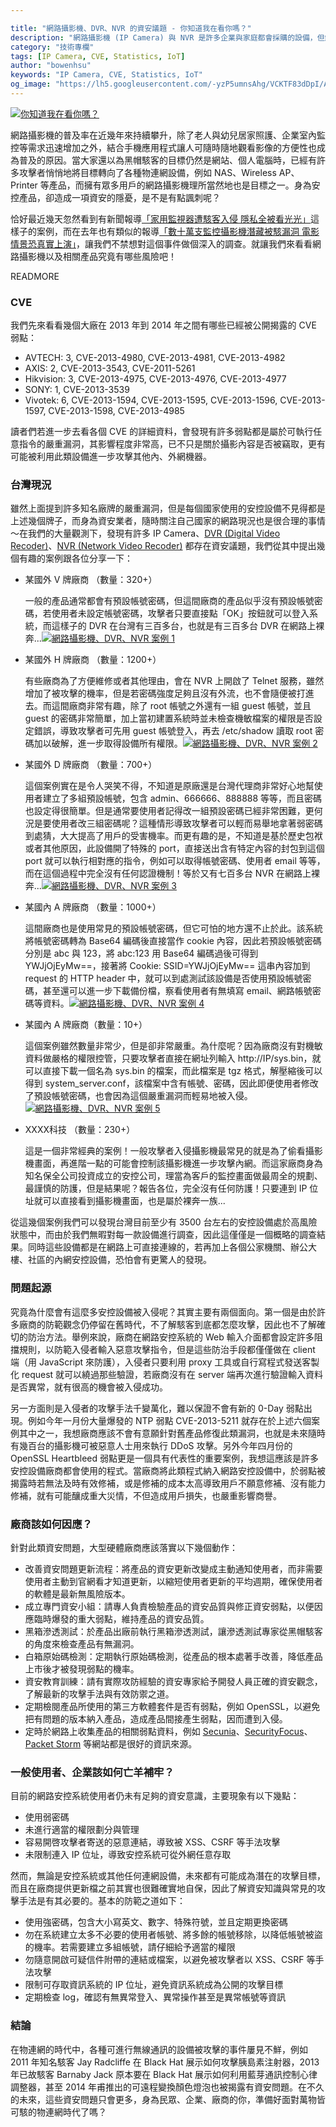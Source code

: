 ```yaml
---

title: "網路攝影機、DVR、NVR 的資安議題 - 你知道我在看你嗎？"
description: "網路攝影機 (IP Camera) 與 NVR 是許多企業與家庭都會採購的設備，但鮮少有人關注此類設備的資安議題，殊不知此類設備從 2013 年起已逐漸成為駭客的獵物..."
category: "技術專欄"
tags: [IP Camera, CVE, Statistics, IoT]
author: "bowenhsu"
keywords: "IP Camera, CVE, Statistics, IoT"
og_image: "https://lh5.googleusercontent.com/-yzP5umnsAhg/VCKTF83dDpI/AAAAAAAAAp8/tS59M5xeSuw/w1522-h1015-no/i_am_watching_you.jpg"
---
```



[![你知道我在看你嗎？](https://lh5.googleusercontent.com/-yzP5umnsAhg/VCKTF83dDpI/AAAAAAAAAp8/tS59M5xeSuw/w1522-h1015-no/i_am_watching_you.jpg "你知道我在看你嗎？")](https://lh5.googleusercontent.com/-yzP5umnsAhg/VCKTF83dDpI/AAAAAAAAAp8/tS59M5xeSuw/w1522-h1015-no/i_am_watching_you.jpg)

網路攝影機的普及率在近幾年來持續攀升，除了老人與幼兒居家照護、企業室內監控等需求迅速增加之外，結合手機應用程式讓人可隨時隨地觀看影像的方便性也成為普及的原因。當大家還以為黑帽駭客的目標仍然是網站、個人電腦時，已經有許多攻擊者悄悄地將目標轉向了各種物連網設備，例如 NAS、Wireless AP、Printer 等產品，而擁有眾多用戶的網路攝影機理所當然地也是目標之一。身為安控產品，卻造成一項資安的隱憂，是不是有點諷刺呢？

恰好最近幾天忽然看到有新聞報導[「家用監視器遭駭客入侵 隱私全被看光光」](http://blog.ltn.com.tw/blog/world/breakingblog/1112329)這樣子的案例，而在去年也有類似的報導[「數十萬支監控攝影機潛藏被駭漏洞 電影情景恐真實上演」](http://blog.networkmagazine.com.tw/classification/security/2013/06/18/51531/)，讓我們不禁想對這個事件做個深入的調查。就讓我們來看看網路攝影機以及相關產品究竟有哪些風險吧！

READMORE

### CVE

我們先來看看幾個大廠在 2013 年到 2014 年之間有哪些已經被公開揭露的 CVE 弱點：

* AVTECH: 3, CVE-2013-4980, CVE-2013-4981, CVE-2013-4982
* AXIS: 2, CVE-2013-3543, CVE-2011-5261
* Hikvision: 3, CVE-2013-4975, CVE-2013-4976, CVE-2013-4977
* SONY: 1, CVE-2013-3539
* Vivotek: 6, CVE-2013-1594, CVE-2013-1595, CVE-2013-1596, CVE-2013-1597, CVE-2013-1598, CVE-2013-4985

讀者們若進一步去看各個 CVE 的詳細資料，會發現有許多弱點都是屬於可執行任意指令的嚴重漏洞，其影響程度非常高，已不只是關於攝影內容是否被竊取，更有可能被利用此類設備進一步攻擊其他內、外網機器。

### 台灣現況

雖然上面提到許多知名廠牌的嚴重漏洞，但是每個國家使用的安控設備不見得都是上述幾個牌子，而身為資安業者，隨時關注自己國家的網路現況也是很合理的事情～在我們的大量觀測下，發現有許多 IP Camera、[DVR (Digital Video Recoder)](http://en.wikipedia.org/wiki/Digital_video_recorder)、[NVR (Network Video Recoder)](http://en.wikipedia.org/wiki/Network_Video_Recorder) 都存在資安議題，我們從其中提出幾個有趣的案例跟各位分享一下：

* 某國外 V 牌廠商 （數量：320+）

  一般的產品通常都會有預設帳號密碼，但這間廠商的產品似乎沒有預設帳號密碼，若使用者未設定帳號密碼，攻擊者只要直接點「OK」按鈕就可以登入系統，而這樣子的 DVR 在台灣有三百多台，也就是有三百多台 DVR 在網路上裸奔...[![網路攝影機、DVR、NVR 案例 1](https://lh6.googleusercontent.com/-K8pb-2R9Esk/VCKX3IJzzMI/AAAAAAAAAqU/w80wIMGjG_Y/w145-h177-no/case_study_01.png "網路攝影機、DVR、NVR 案例 1")](https://lh6.googleusercontent.com/-K8pb-2R9Esk/VCKX3IJzzMI/AAAAAAAAAqU/w80wIMGjG_Y/w145-h177-no/case_study_01.png)

* 某國外 H 牌廠商 （數量：1200+）

  有些廠商為了方便維修或者其他理由，會在 NVR 上開啟了 Telnet 服務，雖然增加了被攻擊的機率，但是若密碼強度足夠且沒有外流，也不會隨便被打進去。而這間廠商非常有趣，除了 root 帳號之外還有一組 guest 帳號，並且 guest 的密碼非常簡單，加上當初建置系統時並未檢查機敏檔案的權限是否設定錯誤，導致攻擊者可先用 guest 帳號登入，再去 /etc/shadow 讀取 root 密碼加以破解，進一步取得設備所有權限。[![網路攝影機、DVR、NVR 案例 2](https://lh3.googleusercontent.com/-LpCdEr9_Oh4/VCKoLA8lr9I/AAAAAAAAArs/cfkenPnECAU/w1267-h916-no/case_study_02.png "網路攝影機、DVR、NVR 案例 2")](https://lh3.googleusercontent.com/-LpCdEr9_Oh4/VCKoLA8lr9I/AAAAAAAAArs/cfkenPnECAU/w1267-h916-no/case_study_02.png)

* 某國外 D 牌廠商 （數量：700+）

  這個案例實在是令人哭笑不得，不知道是原廠還是台灣代理商非常好心地幫使用者建立了多組預設帳號，包含 admin、666666、888888 等等，而且密碼也設定得很簡單。但是通常要使用者記得改一組預設密碼已經非常困難，更何況是要使用者改三組密碼呢？這種情形導致攻擊者可以輕而易舉地拿著弱密碼到處猜，大大提高了用戶的受害機率。而更有趣的是，不知道是基於歷史包袱或者其他原因，此設備開了特殊的 port，直接送出含有特定內容的封包到這個 port 就可以執行相對應的指令，例如可以取得帳號密碼、使用者 email 等等，而在這個過程中完全沒有任何認證機制！等於又有七百多台 NVR 在網路上裸奔...[![網路攝影機、DVR、NVR 案例 3](https://lh6.googleusercontent.com/-A5ocSnssMig/VCKoLCSYHII/AAAAAAAAAro/Cwx5ctzeeXs/w1267-h916-no/case_study_03.png "網路攝影機、DVR、NVR 案例 3")](https://lh6.googleusercontent.com/-A5ocSnssMig/VCKoLCSYHII/AAAAAAAAAro/Cwx5ctzeeXs/w1267-h916-no/case_study_03.png)

* 某國內 A 牌廠商 （數量：1000+）

  這間廠商也是使用常見的預設帳號密碼，但它可怕的地方還不止於此。該系統將帳號密碼轉為 Base64 編碼後直接當作 cookie 內容，因此若預設帳號密碼分別是 abc 與 123，將 abc:123 用 Base64 編碼過後可得到 YWJjOjEyMw==，接著將 Cookie: SSID=YWJjOjEyMw== 這串內容加到 request 的 HTTP header 中，就可以到處測試該設備是否使用預設帳號密碼，甚至還可以進一步下載備份檔，察看使用者有無填寫 email、網路帳號密碼等資料。[![網路攝影機、DVR、NVR 案例 4](https://lh3.googleusercontent.com/-27vJx4_3nnQ/VCKfq9vZh_I/AAAAAAAAArA/A6qo8XpzryI/w1132-h622-no/case_study_04.png "網路攝影機、DVR、NVR 案例 4")](https://lh3.googleusercontent.com/-27vJx4_3nnQ/VCKfq9vZh_I/AAAAAAAAArA/A6qo8XpzryI/w1132-h622-no/case_study_04.png)

* 某國內 A 牌廠商（數量：10+）

  這個案例雖然數量非常少，但是卻非常嚴重。為什麼呢？因為廠商沒有對機敏資料做嚴格的權限控管，只要攻擊者直接在網址列輸入 http://IP/sys.bin，就可以直接下載一個名為 sys.bin 的檔案，而此檔案是 tgz 格式，解壓縮後可以得到 system_server.conf，該檔案中含有帳號、密碼，因此即便使用者修改了預設帳號密碼，也會因為這個嚴重漏洞而輕易地被入侵。[![網路攝影機、DVR、NVR 案例 5](https://lh6.googleusercontent.com/-GQ3TpVeMlP4/VCKfqoFuwOI/AAAAAAAAAq4/fxfRe9BlWZA/w1132-h601-no/case_study_05.png "網路攝影機、DVR、NVR 案例 5")](https://lh6.googleusercontent.com/-GQ3TpVeMlP4/VCKfqoFuwOI/AAAAAAAAAq4/fxfRe9BlWZA/w1132-h601-no/case_study_05.png)

* XXXX科技 （數量：230+）

  這是一個非常經典的案例！一般攻擊者入侵攝影機最常見的就是為了偷看攝影機畫面，再進階一點的可能會控制該攝影機進一步攻擊內網。而這家廠商身為知名保全公司投資成立的安控公司，理當為客戶的監控畫面做最周全的規劃、最謹慎的防護，但是結果呢？報告各位，完全沒有任何防護！只要連到 IP 位址就可以直接看到攝影機畫面，也是屬於裸奔一族...

從這幾個案例我們可以發現台灣目前至少有 3500 台左右的安控設備處於高風險狀態中，而由於我們無暇對每一款設備進行調查，因此這僅僅是一個概略的調查結果。同時這些設備都是在網路上可直接連線的，若再加上各個公家機關、辦公大樓、社區的內網安控設備，恐怕會有更驚人的發現。

### 問題起源

究竟為什麼會有這麼多安控設備被入侵呢？其實主要有兩個面向。第一個是由於許多廠商的防範觀念仍停留在舊時代，不了解駭客到底都怎麼攻擊，因此也不了解確切的防治方法。舉例來說，廠商在網路安控系統的 Web 輸入介面都會設定許多阻擋規則，以防範入侵者輸入惡意攻擊指令，但是這些防治手段都僅僅做在 client 端（用 JavaScript 來防護），入侵者只要利用 proxy 工具或自行寫程式發送客製化 request 就可以繞過那些驗證，若廠商沒有在 server 端再次進行驗證輸入資料是否異常，就有很高的機會被入侵成功。

另一方面則是入侵者的攻擊手法千變萬化，難以保證不會有新的 0-Day 弱點出現。例如今年一月份大量爆發的 NTP 弱點 CVE-2013-5211 就存在於上述六個案例其中之一，我想廠商應該不會有意願針對舊產品修復此類漏洞，也就是未來隨時有幾百台的攝影機可被惡意人士用來執行 DDoS 攻擊。另外今年四月份的 OpenSSL Heartbleed 弱點更是一個具有代表性的重要案例，我想這應該是許多安控設備廠商都會使用的程式。當廠商將此類程式納入網路安控設備中，於弱點被揭露時若無法及時有效修補，或是修補的成本太高導致用戶不願意修補、沒有能力修補，就有可能釀成重大災情，不但造成用戶損失，也嚴重影響商譽。

### 廠商該如何因應？

針對此類資安問題，大型硬體廠商應該落實以下幾個動作：

* 改善資安問題更新流程：將產品的資安更新改變成主動通知使用者，而非需要使用者主動到官網看才知道更新，以縮短使用者更新的平均週期，確保使用者的軟體是最新無風險版本。
* 成立專門資安小組：請專人負責檢驗產品的資安品質與修正資安弱點，以便因應臨時爆發的重大弱點，維持產品的資安品質。
* 黑箱滲透測試：於產品出廠前執行黑箱滲透測試，讓滲透測試專家從黑帽駭客的角度來檢查產品有無漏洞。
* 白箱原始碼檢測：定期執行原始碼檢測，從產品的根本處著手改善，降低產品上市後才被發現弱點的機率。
* 資安教育訓練：請有實際攻防經驗的資安專家給予開發人員正確的資安觀念，了解最新的攻擊手法與有效防禦之道。
* 定期檢閱產品所使用的第三方軟體套件是否有弱點，例如 OpenSSL，以避免把有問題的版本納入產品，造成產品間接產生弱點，因而遭到入侵。
* 定時於網路上收集產品的相關弱點資料，例如 [Secunia](http://secunia.com/)、[SecurityFocus](http://www.securityfocus.com/)、[Packet Storm](http://packetstormsecurity.com/) 等網站都是很好的資訊來源。

### 一般使用者、企業該如何亡羊補牢？

目前的網路安控系統使用者仍未有足夠的資安意識，主要現象有以下幾點：

* 使用弱密碼
* 未進行適當的權限劃分與管理
* 容易開啓攻擊者寄送的惡意連結，導致被 XSS、CSRF 等手法攻擊
* 未限制連入 IP 位址，導致安控系統可從外網任意存取

然而，無論是安控系統或其他任何連網設備，未來都有可能成為潛在的攻擊目標，而且在廠商提供更新檔之前其實也很難確實地自保，因此了解資安知識與常見的攻擊手法是有其必要的。基本的防範之道如下：

* 使用強密碼，包含大小寫英文、數字、特殊符號，並且定期更換密碼
* 勿在系統建立太多不必要的使用者帳號、將多餘的帳號移除，以降低帳號被盜的機率。若需要建立多組帳號，請仔細給予適當的權限
* 勿隨意開啟可疑信件附帶的連結或檔案，以避免被攻擊者以 XSS、CSRF 等手法攻擊
* 限制可存取資訊系統的 IP 位址，避免資訊系統成為公開的攻擊目標
* 定期檢查 log，確認有無異常登入、異常操作甚至是異常帳號等資訊

### 結論

在物連網的時代中，各種可進行無線通訊的設備被攻擊的事件屢見不鮮，例如 2011 年知名駭客 Jay Radcliffe 在 Black Hat 展示如何攻擊胰島素注射器，2013 年已故駭客 Barnaby Jack 原本要在 Black Hat 展示如何利用藍芽通訊控制心律調整器，甚至 2014 年甫推出的可遠程變換顏色燈泡也被揭露有資安問題。在不久的未來，這些資安問題只會更多，身為民眾、企業、廠商的你，準備好面對萬物皆可駭的物連網時代了嗎？

